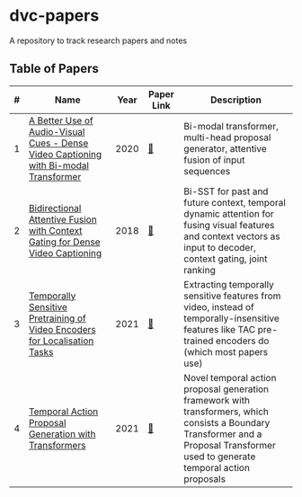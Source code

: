 # dvc-papers
A repository to track research papers and notes

## Table of Papers
| # | Name | Year | Paper Link | Description |
| --- | --- | --- | --- | --- |
| 1 | [A Better Use of Audio-Visual Cues - Dense Video Captioning with Bi-modal Transformer](A_Better_Use_of_Audio-Visual_Cues_Dense_Video_Captioning_with_Bi-modal_Transformer/README.md) | 2020 | [:link:](https://arxiv.org/abs/2005.08271) | Bi-modal transformer, multi-head proposal generator, attentive fusion of input sequences |
| 2 | [Bidirectional Attentive Fusion with Context Gating for Dense Video Captioning](Bidirectional_Attentive_Fusion_with_Context_Gating/README.md) | 2018 | [:link:](https://arxiv.org/abs/1804.00100) | Bi-SST for past and future context, temporal dynamic attention for fusing visual features and context vectors as input to decoder, context gating, joint ranking |
| 3 | [Temporally Sensitive Pretraining of Video Encoders for Localisation Tasks](Temporally_Sensitive_Pretraining_of_Video_Encoders_for_Localization_Tasks/README.md) | 2021 | [:link:](https://arxiv.org/abs/2011.11479) | Extracting temporally sensitive features from video, instead of temporally-insensitive features like TAC pre-trained encoders do (which most papers use) |
| 4 | [Temporal Action Proposal Generation with Transformers](TAPG/Temporal_Action_Proposal_Generation_with_Transformers/README.md) | 2021 | [:link:](https://arxiv.org/abs/2105.12043) | Novel temporal action proposal generation framework with transformers, which consists a Boundary Transformer and a Proposal Transformer used to generate temporal action proposals